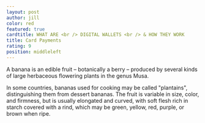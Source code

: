 ```yaml
---
layout: post
author: jill
color: red
featured: true
cardtitle: WHAT ARE <br /> DIGITAL WALLETS <br /> & HOW THEY WORK
title: Card Payments
rating: 9
position: middleleft
---
```

A banana is an edible fruit – botanically a berry – produced by several kinds
of large herbaceous flowering plants in the genus Musa.

In some countries, bananas used for cooking may be called "plantains",
distinguishing them from dessert bananas. The fruit is variable in size, color,
and firmness, but is usually elongated and curved, with soft flesh rich in
starch covered with a rind, which may be green, yellow, red, purple, or brown
when ripe.